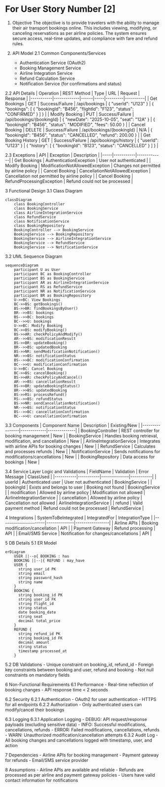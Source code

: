 # For User Story Number [2]

1. Objective
The objective is to provide travelers with the ability to manage their air transport bookings online. This includes viewing, modifying, or canceling reservations as per airline policies. The system ensures secure access, real-time updates, and compliance with fare and refund rules.

2. API Model
  2.1 Common Components/Services
    - Authentication Service (OAuth2)
    - Booking Management Service
    - Airline Integration Service
    - Refund Calculation Service
    - Notification Service (for confirmations and status)

  2.2 API Details
| Operation | REST Method | Type | URL | Request | Response |
|-----------|-------------|------|-----|---------|----------|
| Get Bookings | GET | Success/Failure | /api/bookings | { "userId": "U123" } | { "bookings": [ { "bookingId": "B456", "flightId": "F123", "status": "CONFIRMED" } ] } |
| Modify Booking | PUT | Success/Failure | /api/bookings/{bookingId} | { "newDate": "2025-10-05", "seat": "12A" } | { "bookingId": "B456", "status": "MODIFIED", "fees": 50.00 } |
| Cancel Booking | DELETE | Success/Failure | /api/bookings/{bookingId} | N/A | { "bookingId": "B456", "status": "CANCELLED", "refund": 200.00 } |
| Get Booking History | GET | Success/Failure | /api/bookings/history | { "userId": "U123" } | { "history": [ { "bookingId": "B123", "status": "CANCELLED" } ] } |

  2.3 Exceptions
| API | Exception | Description |
|-----|-----------|-------------|
| Get Bookings | AuthenticationException | User not authenticated |
| Modify Booking | ModificationNotAllowedException | Changes not permitted by airline policy |
| Cancel Booking | CancellationNotAllowedException | Cancellation not permitted by airline policy |
| Cancel Booking | RefundProcessingException | Refund could not be processed |

3 Functional Design
  3.1 Class Diagram
```mermaid
classDiagram
    class BookingController
    class BookingService
    class AirlineIntegrationService
    class RefundService
    class NotificationService
    class BookingRepository
    BookingController --> BookingService
    BookingService --> BookingRepository
    BookingService --> AirlineIntegrationService
    BookingService --> RefundService
    BookingService --> NotificationService
```

  3.2 UML Sequence Diagram
```mermaid
sequenceDiagram
    participant U as User
    participant BC as BookingController
    participant BS as BookingService
    participant AR as AirlineIntegrationService
    participant RS as RefundService
    participant NR as NotificationService
    participant BR as BookingRepository
    U->>BC: View Bookings
    BC->>BS: getBookings()
    BS->>BR: findBookingsByUser()
    BR-->>BS: bookings
    BS-->>BC: bookings
    BC-->>U: bookings
    U->>BC: Modify Booking
    BC->>BS: modifyBooking()
    BS->>AR: checkPolicyAndModify()
    AR-->>BS: modificationResult
    BS->>BR: updateBooking()
    BR-->>BS: updatedBooking
    BS->>NR: sendModificationNotification()
    NR-->>BS: notificationStatus
    BS-->>BC: modificationConfirmation
    BC-->>U: modificationConfirmation
    U->>BC: Cancel Booking
    BC->>BS: cancelBooking()
    BS->>AR: checkPolicyAndCancel()
    AR-->>BS: cancellationResult
    BS->>BR: updateBookingStatus()
    BR-->>BS: updatedBooking
    BS->>RS: processRefund()
    RS-->>BS: refundStatus
    BS->>NR: sendCancellationNotification()
    NR-->>BS: notificationStatus
    BS-->>BC: cancellationConfirmation
    BC-->>U: cancellationConfirmation
```

  3.3 Components
| Component Name | Description | Existing/New |
|----------------|-------------|--------------|
| BookingController | REST controller for booking management | New |
| BookingService | Handles booking retrieval, modification, and cancellation | New |
| AirlineIntegrationService | Integrates with airline APIs for booking changes | New |
| RefundService | Calculates and processes refunds | New |
| NotificationService | Sends notifications for modifications/cancellations | New |
| BookingRepository | Data access for bookings | New |

  3.4 Service Layer Logic and Validations
| FieldName | Validation | Error Message | ClassUsed |
|-----------|-----------|--------------|-----------|
| userId | Authenticated user | User not authenticated | BookingService |
| bookingId | Exists and belongs to user | Booking not found | BookingService |
| modification | Allowed by airline policy | Modification not allowed | AirlineIntegrationService |
| cancellation | Allowed by airline policy | Cancellation not allowed | AirlineIntegrationService |
| refund | Valid payment method | Refund could not be processed | RefundService |

4 Integrations
| SystemToBeIntegrated | IntegratedFor | IntegrationType |
|----------------------|--------------|-----------------|
| Airline APIs | Booking modification/cancellation | API |
| Payment Gateway | Refund processing | API |
| Email/SMS Service | Notification for changes/cancellations | API |

5 DB Details
  5.1 ER Model
```mermaid
erDiagram
    USER ||--o{ BOOKING : has
    BOOKING ||--|{ REFUND : may_have
    USER {
      string user_id PK
      string email
      string password_hash
      string name
    }
    BOOKING {
      string booking_id PK
      string user_id FK
      string flight_id
      string status
      date booking_date
      string seat
      decimal total_price
    }
    REFUND {
      string refund_id PK
      string booking_id FK
      decimal amount
      string status
      timestamp processed_at
    }
```

  5.2 DB Validations
    - Unique constraint on booking_id, refund_id
    - Foreign key constraints between booking and user, refund and booking
    - Not null constraints on mandatory fields

6 Non-Functional Requirements
  6.1 Performance
    - Real-time reflection of booking changes
    - API response time < 2 seconds

  6.2 Security
    6.2.1 Authentication
      - OAuth2 for user authentication
      - HTTPS for all endpoints
    6.2.2 Authorization
      - Only authenticated users can modify/cancel their bookings

  6.3 Logging
    6.3.1 Application Logging
      - DEBUG: API request/response payloads (excluding sensitive data)
      - INFO: Successful modifications, cancellations, refunds
      - ERROR: Failed modifications, cancellations, refunds
      - WARN: Unauthorized modification/cancellation attempts
    6.3.2 Audit Log
      - All booking changes and cancellations logged with timestamp, user, and action

7 Dependencies
    - Airline APIs for booking management
    - Payment gateway for refunds
    - Email/SMS service provider

8 Assumptions
    - Airline APIs are available and reliable
    - Refunds are processed as per airline and payment gateway policies
    - Users have valid contact information for notifications
